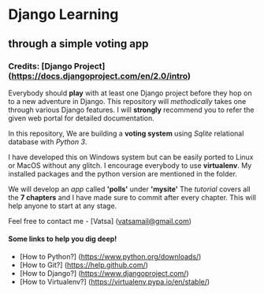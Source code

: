 # Django Learning
## through a simple voting app
### Credits:  [Django Project] (https://docs.djangoproject.com/en/2.0/intro)


Everybody should **play** with at least one Django project before they hop on to a new adventure in Django.
This repository will *methodically* takes one through various Django features.
I will **strongly** recommend you to refer the given web portal for detailed documentation.

In this repository, We are building a **voting system** using *Sqlite* relational database with *Python 3*.

I have developed this on Windows system but can be easily ported to Linux or MacOS without any glitch.
I encourage everybody to use **virtualenv**. My installed packages and the python version are mentioned in the folder.

We will develop an *app* called **'polls'** under **'mysite'**
The *tutorial* covers all the **7 chapters** and I have made sure to commit after every chapter.
This will help anyone to start at any stage.

Feel free to contact me - [Vatsa] (vatsamail@gmail.com)

#### Some links to help you dig deep!
- [How to Python?] (https://www.python.org/downloads/)
- [How to Git?] (https://help.github.com/)
- [How to Django?] (https://www.djangoproject.com/)
- [How to Virtualenv?] (https://virtualenv.pypa.io/en/stable/)

